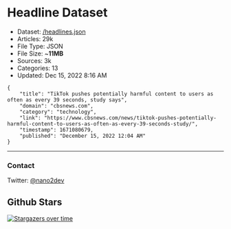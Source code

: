 # Headline Dataset

- Dataset: [/headlines.json](https://raw.githubusercontent.com/fwd/news/master/headlines.json) 
- Articles: 29k
- File Type: JSON
- File Size: ~**11MB**
- Sources: 3k
- Categories: 13
- Updated: Dec 15, 2022 8:16 AM

```
{
    "title": "TikTok pushes potentially harmful content to users as often as every 39 seconds, study says",
    "domain": "cbsnews.com",
    "category": "technology",
    "link": "https://www.cbsnews.com/news/tiktok-pushes-potentially-harmful-content-to-users-as-often-as-every-39-seconds-study/",
    "timestamp": 1671080679,
    "published": "December 15, 2022 12:04 AM"
}
```

---

### Contact 

Twitter: [@nano2dev](https://twitter.com/nano2dev)

## Github Stars

[![Stargazers over time](https://starchart.cc/fwd/news.svg)](https://starchart.cc/fwd/news)
